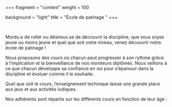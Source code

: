 +++
fragment = "content"
weight = 100

background = "light"
title = "École de patinage "
+++

 

Mordu.e de roller ou désireux.se de découvrir la discipline, que vous soyez jeune ou moins jeune 
et quel que soit votre niveau, venez découvrir notre école de patinage !

Nous proposons des cours où chacun peut progresser à son rythme grâce à l’implication et la bienveillance de nos moniteurs diplômés. 
Nous veillons à ce que chacun développe sa confiance en soi pour s’épanouir dans la discipline et évoluer comme il le souhaite.
 
Quel que soit le cours, l’enseignement technique laisse une grande place aux jeux et aux activités ludiques.  

Nos adhérents sont répartis sur les différents cours en fonction de leur âge :
